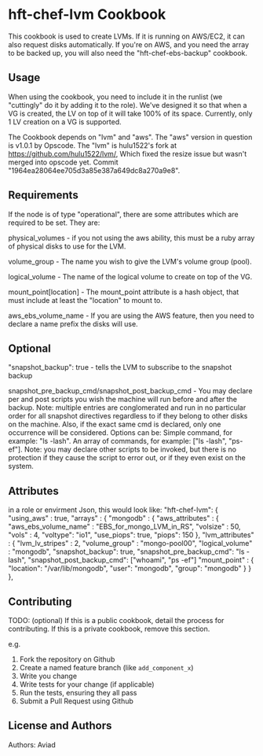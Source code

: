 hft-chef-lvm Cookbook
=====================
This cookbook is used to create LVMs. If it is running on AWS/EC2, it can also request disks automatically.
If you're on AWS, and you need the array to be backed up, you will also need the "hft-chef-ebs-backup" cookbook.

Usage
-----
When using the cookbook, you need to include it in the runlist (we "cuttingly" do it by adding it to the role).
We've designed it so that when a VG is created, the LV on top of it will take 100% of its space. 
Currently, only 1 LV creation on a VG is supported.

The Cookbook depends on "lvm" and "aws". The "aws" version in question is v1.0.1 by Opscode. The "lvm" is hulu1522's fork at https://github.com/hulu1522/lvm/, Which fixed the resize issue but wasn't merged into opscode yet. Commit "1964ea28064ee705d3a85e387a649dc8a270a9e8".

Requirements
------------
If the node is of type "operational", there are some attributes which are required to be set. They are:

physical_volumes - if you not using the aws ability, this must be a ruby array of physical disks to use for the LVM. 

volume_group - The name you wish to give the LVM's volume group (pool).

logical_volume - The name of the logical volume to create on top of the VG.

mount_point[location] - The mount_point attribute is a hash object, that must include at least the "location" to mount to.

aws_ebs_volume_name - If you are using the AWS feature, then  you need to declare a name prefix the disks will use.

Optional
------------
"snapshot_backup": true - tells the LVM to subscribe to the snapshot backup

snapshot_pre_backup_cmd/snapshot_post_backup_cmd - You may declare per and post scripts you wish the machine will run before and after the backup. Note: multiple entries are conglomerated and run in no particular order for all snapshot directives regardless to if they belong to other disks on the machine. Also, if the exact same cmd is declared, only one occurrence will be considered. Options can be: Simple command, for example: "ls -lash". An array of commands, for example: ["ls -lash", "ps-ef"]. Note: you may declare other scripts to be invoked, but there is no protection if they cause the script to error out, or if they even exist on the system.

Attributes
----------
in a role or envirment Json, this would look like:
"hft-chef-lvm": {
    "using_aws" : true,
    "arrays" : {
      "mongodb" : {
        "aws_attributes" : {
          "aws_ebs_volume_name" : "EBS_for_mongo_LVM_in_RS",
          "volsize" : 50,
          "vols" : 4,
          "voltype": "io1",
          "use_piops": true,
          "piops": 150
        },
        "lvm_attributes" : {
          "lvm_lv_stripes" : 2,
          "volume_group" : "mongo-pool00",
          "logical_volume" : "mongodb",
          "snapshot_backup": true,
          "snapshot_pre_backup_cmd": "ls -lash",
          "snapshot_post_backup_cmd": ["whoami", "ps -ef"]
          "mount_point" : {
            "location": "/var/lib/mongodb",
            "user": "mongodb",
            "group": "mongodb"
          }
         }
        },



Contributing
------------
TODO: (optional) If this is a public cookbook, detail the process for contributing. If this is a private cookbook, remove this section.

e.g.
1. Fork the repository on Github
2. Create a named feature branch (like `add_component_x`)
3. Write you change
4. Write tests for your change (if applicable)
5. Run the tests, ensuring they all pass
6. Submit a Pull Request using Github

License and Authors
-------------------
Authors: Aviad
